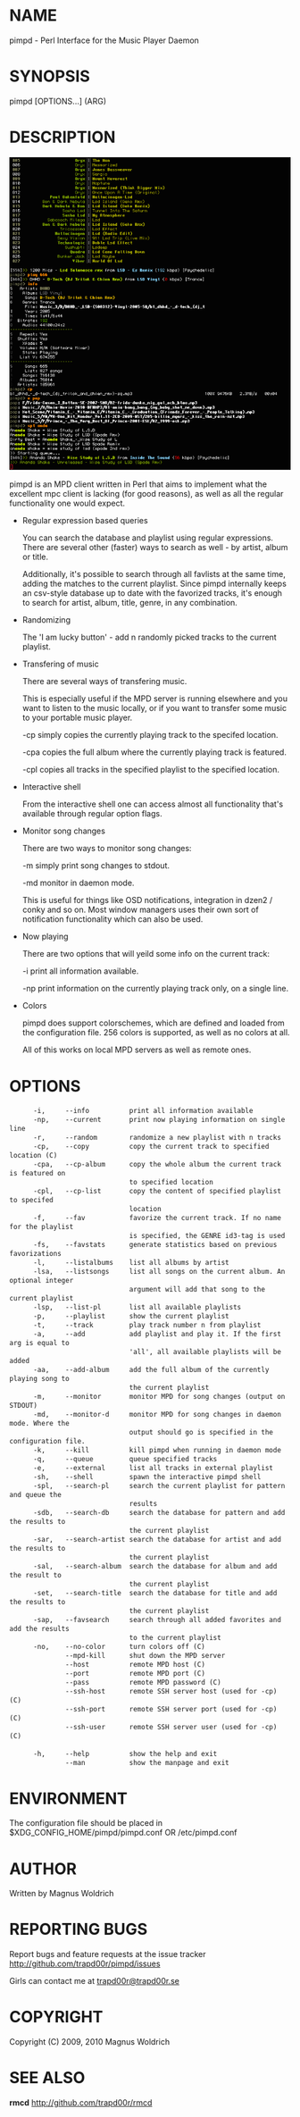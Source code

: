 # NAME

  pimpd - Perl Interface for the Music Player Daemon

# SYNOPSIS

  pimpd [OPTIONS...] (ARG)

# DESCRIPTION

  ![pimpd screenshot](http://github.com/trapd00r/pimpd/raw/master/docs/screenshot.png "pimpd screenshot")

pimpd is an MPD client written in Perl that aims to implement what the
excellent mpc client is lacking (for good reasons), as well as all the
regular functionality one would expect.

- Regular expression based queries

  You can search the database and playlist using regular expressions. There are
  several other (faster) ways to search as well - by artist, album or title.

  Additionally, it's possible to search through all favlists at the same time,
  adding the matches to the current playlist. Since pimpd internally keeps an
  csv-style database up to date with the favorized tracks, it's enough to search
  for artist, album, title, genre, in any combination.

- Randomizing

  The 'I am lucky button' - add n randomly picked tracks to the current
  playlist.

- Transfering of music

  There are several ways of transfering music.

  This is especially useful if the MPD server is running elsewhere and you want
  to listen to the music locally, or if you want to transfer some music to your
  portable music player.

    -cp  simply copies the currently playing track to the specifed location.

    -cpa copies the full album where the currently playing track is featured.

    -cpl copies all tracks in the specified playlist to the specified location.

- Interactive shell

  From the interactive shell one can access almost all functionality that's
  available through regular option flags.

- Monitor song changes

  There are two ways to monitor song changes:

    -m  simply print song changes to stdout.

    -md monitor in daemon mode.

  This is useful for things like OSD notifications, integration in dzen2 / conky
  and so on. Most window managers uses their own sort of notification
  functionality which can also be used.

- Now playing

  There are two options that will yeild some info on the current track:

    -i   print all information available.

    -np  print information on the currently playing track only, on a single line.

- Colors

  pimpd does support colorschemes, which are defined and loaded from the
  configuration file. 256 colors is supported, as well as no colors at all.



  All of this works on local MPD servers as well as remote ones.


# OPTIONS

          -i,     --info          print all information available
          -np,    --current       print now playing information on single line
          -r,     --random        randomize a new playlist with n tracks
          -cp,    --copy          copy the current track to specified location (C)
          -cpa,   --cp-album      copy the whole album the current track is featured on
                                  to specified location
          -cpl,   --cp-list       copy the content of specified playlist to specifed
                                  location
          -f,     --fav           favorize the current track. If no name for the playlist
                                  is specified, the GENRE id3-tag is used
          -fs,    --favstats      generate statistics based on previous favorizations
          -l,     --listalbums    list all albums by artist
          -lsa,   --listsongs     list all songs on the current album. An optional integer
                                  argument will add that song to the current playlist
          -lsp,   --list-pl       list all available playlists
          -p,     --playlist      show the current playlist
          -t,     --track         play track number n from playlist
          -a,     --add           add playlist and play it. If the first arg is equal to
                                  'all', all available playlists will be added
          -aa,    --add-album     add the full album of the currently playing song to
                                  the current playlist
          -m,     --monitor       monitor MPD for song changes (output on STDOUT)
          -md,    --monitor-d     monitor MPD for song changes in daemon mode. Where the
                                  output should go is specified in the configuration file.
          -k,     --kill          kill pimpd when running in daemon mode
          -q,     --queue         queue specified tracks
          -e,     --external      list all tracks in external playlist
          -sh,    --shell         spawn the interactive pimpd shell
          -spl,   --search-pl     search the current playlist for pattern and queue the
                                  results
          -sdb,   --search-db     search the database for pattern and add the results to
                                  the current playlist
          -sar,   --search-artist search the database for artist and add the results to
                                  the current playlist
          -sal,   --search-album  search the database for album and add the result to
                                  the current playlist
          -set,   --search-title  search the database for title and add the results to
                                  the current playlist
          -sap,   --favsearch     search through all added favorites and add the results
                                  to the current playlist
          -no,    --no-color      turn colors off (C)
                  --mpd-kill      shut down the MPD server
                  --host          remote MPD host (C)
                  --port          remote MPD port (C)
                  --pass          remote MPD password (C)
                  --ssh-host      remote SSH server host (used for -cp) (C)
                  --ssh-port      remote SSH server port (used for -cp) (C)
                  --ssh-user      remote SSH server user (used for -cp) (C)

          -h,     --help          show the help and exit
                  --man           show the manpage and exit

# ENVIRONMENT

The configuration file should be placed in $XDG_CONFIG_HOME/pimpd/pimpd.conf OR
/etc/pimpd.conf

# AUTHOR

Written by Magnus Woldrich

# REPORTING BUGS

Report bugs and feature requests at the issue tracker
<http://github.com/trapd00r/pimpd/issues>

Girls can contact me at <trapd00r@trapd00r.se>

# COPYRIGHT

Copyright (C) 2009, 2010 Magnus Woldrich

# SEE ALSO

__rmcd__  <http://github.com/trapd00r/rmcd>
